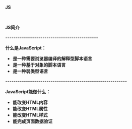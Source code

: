 **JS**

&nbsp;

**JS简介**

**\---------------------------------------------**

**什么是JavaScript：**

* **是一种需要浏览器编译的解释型脚本语言**
* **是一种基于对象的脚本语言**
* **是一种弱类型语言**

**\-----------------------------------------------------------**

**JavaScript能做什么：**

* **能改变HTML内容**
* **能改变HTML属性**
* **能改变HTML样式**
* **能完成页面数据验证**
